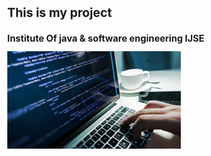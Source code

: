 <h1>This is my project</h1>
<h2>Institute Of java & software engineering IJSE </h2>
<img src="assets/images/my.jpg" width="400">